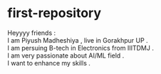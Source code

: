 # first-repository

Heyyyy friends :
<br>
I am Piyush Madheshiya , live in Gorakhpur UP . 
<br>
I am persuing B-tech in Electronics from IIITDMJ .
<br>
I am very passionate about AI/ML field . 
<br>
I want to enhance my skills . 
